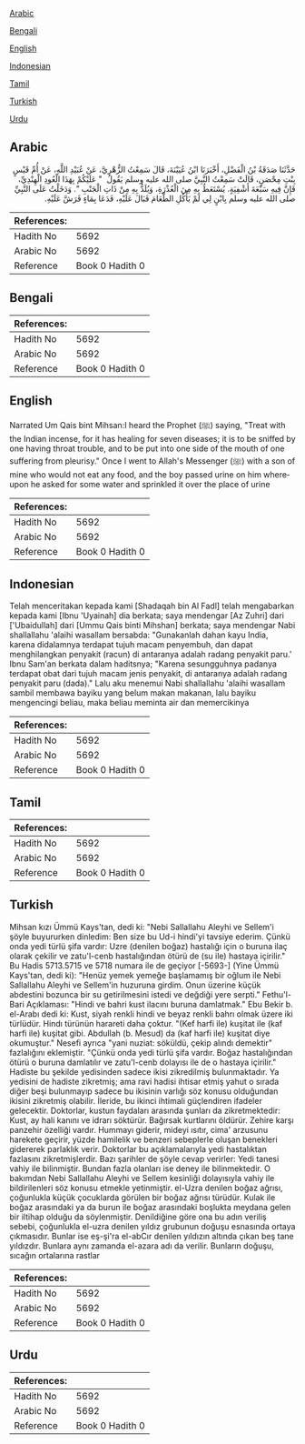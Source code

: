[Arabic](#arabic)

[Bengali](#bengali)

[English](#english)

[Indonesian](#indonesian)

[Tamil](#tamil)

[Turkish](#turkish)

[Urdu](#urdu)

## Arabic


<div dir="rtl" lang="ar" style={{fontSize:'larger',backgroundColor:'#f8f9fa',padding:20}}>
حَدَّثَنَا صَدَقَةُ بْنُ الْفَضْلِ، أَخْبَرَنَا ابْنُ عُيَيْنَةَ، قَالَ سَمِعْتُ الزُّهْرِيَّ، عَنْ عُبَيْدِ اللَّهِ، عَنْ أُمِّ قَيْسٍ بِنْتِ مِحْصَنٍ، قَالَتْ سَمِعْتُ النَّبِيَّ صلى الله عليه وسلم يَقُولُ ‏ "‏ عَلَيْكُمْ بِهَذَا الْعُودِ الْهِنْدِيِّ، فَإِنَّ فِيهِ سَبْعَةَ أَشْفِيَةٍ‏.‏ يُسْتَعَطُ بِهِ مِنَ الْعُذْرَةِ، وَيُلَدُّ بِهِ مِنْ ذَاتِ الْجَنْبِ ‏"‏‏.‏ وَدَخَلْتُ عَلَى النَّبِيِّ صلى الله عليه وسلم بِابْنٍ لِي لَمْ يَأْكُلِ الطَّعَامَ فَبَالَ عَلَيْهِ، فَدَعَا بِمَاءٍ فَرَشَّ عَلَيْهِ‏.‏
</div>
<div style={{backgroundColor:'#f8f9fa',padding:20, marginBottom: 10}}><table> <thead> <tr> <th>References:</th> <th></th> </tr> </thead> <tbody><tr><td>Hadith No</td><td>5692</td></tr><tr><td>Arabic No</td><td>5692</td></tr><tr><td>Reference</td><td>Book 0 Hadith 0</td></tr></tbody></table></div>

## Bengali


<div dir="ltr" lang="bn" style={{fontSize:'larger',backgroundColor:'#f8f9fa',padding:20}}>

</div>
<div style={{backgroundColor:'#f8f9fa',padding:20, marginBottom: 10}}><table> <thead> <tr> <th>References:</th> <th></th> </tr> </thead> <tbody><tr><td>Hadith No</td><td>5692</td></tr><tr><td>Arabic No</td><td>5692</td></tr><tr><td>Reference</td><td>Book 0 Hadith 0</td></tr></tbody></table></div>

## English


<div dir="ltr" lang="en" style={{fontSize:'larger',backgroundColor:'#f8f9fa',padding:20}}>
Narrated Um Qais bint Mihsan:I heard the Prophet (ﷺ) saying, "Treat with the Indian incense, for it has healing for seven diseases; it is to be sniffed by one having throat trouble, and to be put into one side of the mouth of one suffering from pleurisy." Once I went to Allah's Messenger (ﷺ) with a son of mine who would not eat any food, and the boy passed urine on him whereupon he asked for some water and sprinkled it over the place of urine
</div>
<div style={{backgroundColor:'#f8f9fa',padding:20, marginBottom: 10}}><table> <thead> <tr> <th>References:</th> <th></th> </tr> </thead> <tbody><tr><td>Hadith No</td><td>5692</td></tr><tr><td>Arabic No</td><td>5692</td></tr><tr><td>Reference</td><td>Book 0 Hadith 0</td></tr></tbody></table></div>

## Indonesian


<div dir="ltr" lang="id" style={{fontSize:'larger',backgroundColor:'#f8f9fa',padding:20}}>
Telah menceritakan kepada kami [Shadaqah bin Al Fadl] telah mengabarkan kepada kami [Ibnu 'Uyainah] dia berkata; saya mendengar [Az Zuhri] dari ['Ubaidullah] dari [Ummu Qais binti Mihshan] berkata; saya mendengar Nabi shallallahu 'alaihi wasallam bersabda: "Gunakanlah dahan kayu India, karena didalamnya terdapat tujuh macam penyembuh, dan dapat menghilangkan penyakit (racun) di antaranya adalah radang penyakit paru.' Ibnu Sam'an berkata dalam haditsnya; "Karena sesungguhnya padanya terdapat obat dari tujuh macam jenis penyakit, di antaranya adalah radang penyakit paru (dada)." Lalu aku menemui Nabi shallallahu 'alaihi wasallam sambil membawa bayiku yang belum makan makanan, lalu bayiku mengencingi beliau, maka beliau meminta air dan memercikinya
</div>
<div style={{backgroundColor:'#f8f9fa',padding:20, marginBottom: 10}}><table> <thead> <tr> <th>References:</th> <th></th> </tr> </thead> <tbody><tr><td>Hadith No</td><td>5692</td></tr><tr><td>Arabic No</td><td>5692</td></tr><tr><td>Reference</td><td>Book 0 Hadith 0</td></tr></tbody></table></div>

## Tamil


<div dir="ltr" lang="ta" style={{fontSize:'larger',backgroundColor:'#f8f9fa',padding:20}}>

</div>
<div style={{backgroundColor:'#f8f9fa',padding:20, marginBottom: 10}}><table> <thead> <tr> <th>References:</th> <th></th> </tr> </thead> <tbody><tr><td>Hadith No</td><td>5692</td></tr><tr><td>Arabic No</td><td>5692</td></tr><tr><td>Reference</td><td>Book 0 Hadith 0</td></tr></tbody></table></div>

## Turkish


<div dir="ltr" lang="tr" style={{fontSize:'larger',backgroundColor:'#f8f9fa',padding:20}}>
Mihsan kızı Ümmü Kays'tan, dedi ki: "Nebi Sallallahu Aleyhi ve Sellem'i şöyle buyururken dinledim: Ben size bu Ud-i hindi'yi tavsiye ederim. Çünkü onda yedi türlü şifa vardır: Uzre (denilen boğaz) hastalığı için o buruna ilaç olarak çekilir ve zatu'l-cenb hastalığından ötürü de (su ile) hastaya içirilir." Bu Hadis 5713.5715 ve 5718 numara ile de geçiyor [-5693-] (Yine Ümmü Kays'tan, dedi ki): "Henüz yemek yemeğe başlamamış bir oğlum ile Nebi Sallallahu Aleyhi ve Sellem'in huzuruna girdim. Onun üzerine küçük abdestini bozunca bir su getirilmesini istedi ve değdiği yere serpti." Fethu'l-Bari Açıklaması: "Hindi ve bahri kust ilacını buruna damlatmak." Ebu Bekir b. el-Arabı dedi ki: Kust, siyah renkli hindi ve beyaz renkli bahrı olmak üzere iki türlüdür. Hindı türünün harareti daha çoktur. "(Kef harfi ile) kuşitat ile (kaf harfi ile) kuşitat gibi. Abdullah (b. Mesud) da (kaf harfi ile) kuşitat diye okumuştur." Nesefi ayrıca "yani nuziat: söküldü, çekip alındı demektir" fazlalığını eklemiştir. "Çünkü onda yedi türlü şifa vardır. Boğaz hastalığından ötürü o buruna damlatılır ve zatu'l-cenb dolayısı ile de o hastaya içirilir." Hadiste bu şekilde yedisinden sadece ikisi zikredilmiş bulunmaktadır. Ya yedisini de hadiste zikretmiş; ama ravi hadisi ihtisar etmiş yahut o sırada diğer beşi bulunmayıp sadece bu ikisinin varlığı söz konusu olduğundan ikisini zikretmiş olabilir. İleride, bu ikinci ihtimali güçlendiren ifadeler gelecektir. Doktorlar, kustun faydaları arasında şunları da zikretmektedir: Kust, ay hali kanını ve idrarı söktürür. Bağırsak kurtlarını öldürür. Zehire karşı panzehir özelliği vardır. Hummayı giderir, mideyi ısıtır, cima' arzusunu harekete geçirir, yüzde hamilelik ve benzeri sebeplerle oluşan benekleri gidererek parlaklık verir. Doktorlar bu açıklamalarıyla yedi hastalıktan fazlasını zikretmişlerdir. Bazı şarihler de şöyle cevap verirler: Yedi tanesi vahiy ile bilinmiştir. Bundan fazla olanları ise deney ile bilinmektedir. O bakımdan Nebi Sallallahu Aleyhi ve Sellem kesinliği dolayısıyla vahiy ile bildirilenleri söz konusu etmekle yetinmiştir. el-Uzra denilen boğaz ağrısı, çoğunlukla küçük çocuklarda görülen bir boğaz ağrısı türüdür. Kulak ile boğaz arasındaki ya da burun ile boğaz arasındaki boşlukta meydana gelen bir iltihap olduğu da söylenmiştir. Denildiğine göre ona bu adın veriliş sebebi, çoğunlukla el-uzra denilen yıldız grubunun doğuşu esnasında ortaya çıkmasıdır. Bunlar ise eş-şi'ra el-abCır denilen yıldızın altında çıkan beş tane yıldızdır. Bunlara aynı zamanda el-azara adı da verilir. Bunların doğuşu, sıcağın ortalarına rastlar
</div>
<div style={{backgroundColor:'#f8f9fa',padding:20, marginBottom: 10}}><table> <thead> <tr> <th>References:</th> <th></th> </tr> </thead> <tbody><tr><td>Hadith No</td><td>5692</td></tr><tr><td>Arabic No</td><td>5692</td></tr><tr><td>Reference</td><td>Book 0 Hadith 0</td></tr></tbody></table></div>

## Urdu


<div dir="rtl" lang="ur" style={{fontSize:'larger',backgroundColor:'#f8f9fa',padding:20}}>

</div>
<div style={{backgroundColor:'#f8f9fa',padding:20, marginBottom: 10}}><table> <thead> <tr> <th>References:</th> <th></th> </tr> </thead> <tbody><tr><td>Hadith No</td><td>5692</td></tr><tr><td>Arabic No</td><td>5692</td></tr><tr><td>Reference</td><td>Book 0 Hadith 0</td></tr></tbody></table></div>